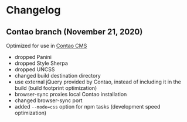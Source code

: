 # Changelog

## Contao branch (November 21, 2020)

Optimized for use in [Contao CMS](https://contao.org)

- dropped Panini
- dropped Style Sherpa
- dropped UNCSS
- changed build destination directory
- use external jQuery provided by Contao, instead of including it in the build (build footprint optimization)
- browser-sync proxies local Contao installation
- changed browser-sync port
- added `--mode=css` option for npm tasks (development speed optimization)
